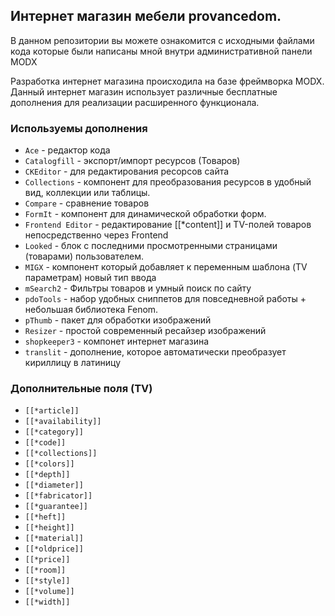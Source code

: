 ## Интернет магазин мебели provancedom.

В данном репозитории вы можете ознакомится с исходными файлами кода которые были написаны мной внутри административной
панели MODX

Разработка интернет магазина происходила на базе фреймворка MODX.
Данный интернет магазин использует различные бесплатные дополнения для реализации расширенного функционала.  




### Используемы дополнения 

* `Ace` - редактор кода
* `Сatalogfill` - экспорт/импорт ресурсов (Товаров)
* `CKEditor` - для редактирования ресорсов сайта
* `Collections` - компонент для преобразования ресурсов в удобный вид, коллекции или таблицы.
* `Сompare` - сравнение товаров 
* `FormIt` -  компонент для динамической обработки форм.
* `Frontend Editor` - редактирование [[*content]] и TV-полей товаров непосредственно через Frontend
* `Looked` - блок с последними просмотренными страницами (товарами) пользователем.
* `MIGX` - компонент который добавляет к переменным шаблона (TV параметрам) новый тип ввода
* `mSearch2` - Фильтры товаров и умный поиск по сайту
* `pdoTools` - набор удобных сниппетов для повседневной работы + небольшая библиотека Fenom.
* `pThumb` - пакет для обработки изображений
* `Resizer` - простой современный ресайзер изображений
* `shopkeeper3` - компонет интернет магазина 
* `translit` - дополнение, которое автоматически преобразует кириллицу в латиницу

### Дополнительные поля (TV)

* `[[*article]]`
* `[[*availability]]`
* `[[*category]]`
* `[[*code]]`
* `[[*collections]]`
* `[[*colors]]`
* `[[*depth]]`
* `[[*diameter]]`
* `[[*fabricator]]`
* `[[*guarantee]]`
* `[[*heft]]`
* `[[*height]]`
* `[[*material]]`
* `[[*oldprice]]`
* `[[*price]] `
* `[[*room]]`
* `[[*style]]`
* `[[*volume]]`
* `[[*width]]`
